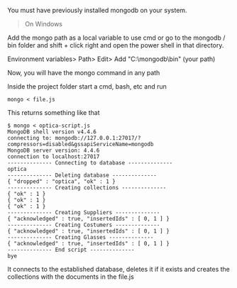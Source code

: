 You must have previously installed mongodb on your system.

> On Windows

Add the mongo path as a local variable to use cmd or go to the mongodb / bin folder and shift + click
right and open the power shell in that directory.

Environment variables> Path> Edit> Add "C:\mongodb\bin" (your path)

Now, you will have the mongo command in any path

Inside the project folder start a cmd, bash, etc and run

```
mongo < file.js
```

This returns something like that

```
$ mongo < optica-script.js
MongoDB shell version v4.4.6
connecting to: mongodb://127.0.0.1:27017/?compressors=disabled&gssapiServiceName=mongodb
MongoDB server version: 4.4.6
connection to localhost:27017
-------------- Connecting to database --------------
optica
-------------- Deleting database --------------
{ "dropped" : "optica", "ok" : 1 }
-------------- Creating collections --------------
{ "ok" : 1 }
{ "ok" : 1 }
{ "ok" : 1 }
-------------- Creating Suppliers --------------
{ "acknowledged" : true, "insertedIds" : [ 0, 1 ] }
-------------- Creating Costumers --------------
{ "acknowledged" : true, "insertedIds" : [ 0, 1 ] }
-------------- Creating Glasses --------------
{ "acknowledged" : true, "insertedIds" : [ 0, 1 ] }
-------------- End script --------------
bye
```

It connects to the established database, deletes it if it exists and creates the collections with the documents in the file.js